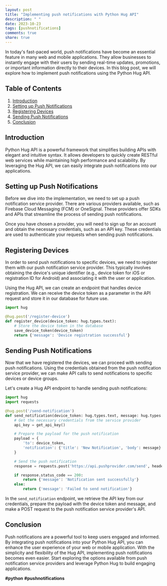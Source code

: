 ```yaml
---
layout: post
title: "Implementing push notifications with Python Hug API"
description: " "
date: 2023-10-23
tags: [pushnotifications]
comments: true
share: true
---
```


In today's fast-paced world, push notifications have become an essential feature in many web and mobile applications. They allow businesses to instantly engage with their users by sending real-time updates, promotions, or important information directly to their devices. In this blog post, we will explore how to implement push notifications using the Python Hug API.

## Table of Contents
1. [Introduction](#introduction)
2. [Setting up Push Notifications](#setting-up-push-notifications)
3. [Registering Devices](#registering-devices)
4. [Sending Push Notifications](#sending-push-notifications)
5. [Conclusion](#conclusion)

## Introduction <a name="introduction"></a>

Python Hug API is a powerful framework that simplifies building APIs with elegant and intuitive syntax. It allows developers to quickly create RESTful web services while maintaining high performance and scalability. By leveraging the Hug API, we can easily integrate push notifications into our applications.

## Setting up Push Notifications <a name="setting-up-push-notifications"></a>

Before we dive into the implementation, we need to set up a push notification service provider. There are various providers available, such as Firebase Cloud Messaging (FCM) or OneSignal. These providers offer SDKs and APIs that streamline the process of sending push notifications.

Once you have chosen a provider, you will need to sign up for an account and obtain the necessary credentials, such as an API key. These credentials are used to authenticate your requests when sending push notifications.

## Registering Devices <a name="registering-devices"></a>

In order to send push notifications to specific devices, we need to register them with our push notification service provider. This typically involves obtaining the device's unique identifier (e.g., device token for iOS or registration ID for Android) and associating it with the user or application.

Using the Hug API, we can create an endpoint that handles device registration. We can receive the device token as a parameter in the API request and store it in our database for future use.

```python
import hug

@hug.post('/register-device')
def register_device(device_token: hug.types.text):
    # Store the device token in the database
    save_device_token(device_token)
    return {'message': 'Device registration successful'}
```

## Sending Push Notifications <a name="sending-push-notifications"></a>

Now that we have registered the devices, we can proceed with sending push notifications. Using the credentials obtained from the push notification service provider, we can make API calls to send notifications to specific devices or device groups.

Let's create a Hug API endpoint to handle sending push notifications:

```python
import hug
import requests

@hug.post('/send-notification')
def send_notification(device_token: hug.types.text, message: hug.types.text):
    # Get the necessary credentials from the service provider
    api_key = get_api_key()

    # Prepare the payload for the push notification
    payload = {
        'to': device_token,
        'notification': {'title': 'New Notification', 'body': message}
    }

    # Send the push notification
    response = requests.post('https://api.pushprovider.com/send', headers={'Authorization': api_key}, json=payload)

    if response.status_code == 200:
        return {'message': 'Notification sent successfully'}
    else:
        return {'message': 'Failed to send notification'}
```

In the `send_notification` endpoint, we retrieve the API key from our credentials, prepare the payload with the device token and message, and make a POST request to the push notification service provider's API.

## Conclusion <a name="conclusion"></a>

Push notifications are a powerful tool to keep users engaged and informed. By integrating push notifications into your Python Hug API, you can enhance the user experience of your web or mobile application. With the simplicity and flexibility of the Hug API, implementing push notifications becomes even easier. Start exploring the options available from push notification service providers and leverage Python Hug to build engaging applications.

**#python** **#pushnotifications**